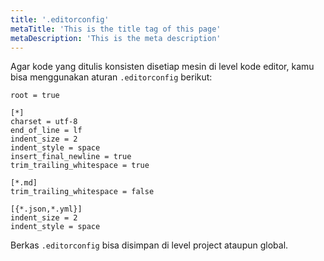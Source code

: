 ```yaml
---
title: '.editorconfig'
metaTitle: 'This is the title tag of this page'
metaDescription: 'This is the meta description'
---
```


Agar kode yang ditulis konsisten disetiap mesin di level kode editor, kamu bisa menggunakan aturan `.editorconfig` berikut:

```
root = true

[*]
charset = utf-8
end_of_line = lf
indent_size = 2
indent_style = space
insert_final_newline = true
trim_trailing_whitespace = true

[*.md]
trim_trailing_whitespace = false

[{*.json,*.yml}]
indent_size = 2
indent_style = space
```

Berkas `.editorconfig` bisa disimpan di level project ataupun global.

